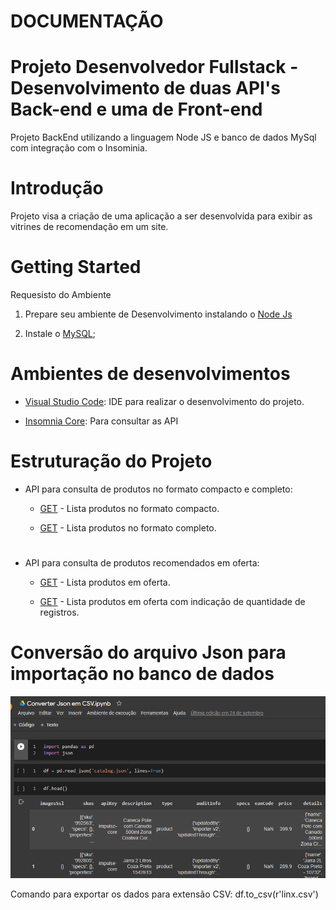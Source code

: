 # DOCUMENTAÇÃO

# Projeto Desenvolvedor Fullstack - Desenvolvimento de duas API's Back-end e uma de Front-end

Projeto BackEnd utilizando a linguagem Node JS e banco de dados MySql com integração com o Insominia.

# Introdução

Projeto visa a criação de uma aplicação a ser desenvolvida para exibir as vitrines de recomendação em um site.

# Getting Started

Requesisto do Ambiente

1. Prepare seu ambiente de Desenvolvimento instalando o [Node Js](https://nodejs.org/pt-br/download/)

2. Instale o [MySQL](https://dev.mysql.com/downloads/installer/);

# Ambientes de desenvolvimentos

- [Visual Studio Code](https://code.visualstudio.com/): IDE para realizar o desenvolvimento do projeto.

- [Insomnia Core](https://insomnia.rest/download/): Para consultar as API 

# Estruturação do Projeto

- API para consulta de produtos no formato compacto e completo:

  - [GET](http://localhost:4000/produto/16910) - Lista produtos no formato compacto.

  - [GET](http://localhost:4000/produto/15893/FULL) - Lista produtos no formato completo.

#

- API para consulta de produtos recomendados em oferta:

  - [GET](http://localhost:4001/produtorec/15893) - Lista produtos em oferta.

  - [GET](http://localhost:4001/produtorec/15893/10) - Lista produtos em oferta com indicação de quantidade de registros.

# Conversão do arquivo Json para importação no banco de dados

![Script Conversor](wiki/imagens/ConversorJson-Sql.png)

Comando para exportar os dados para extensão CSV: df.to_csv(r'linx.csv')
